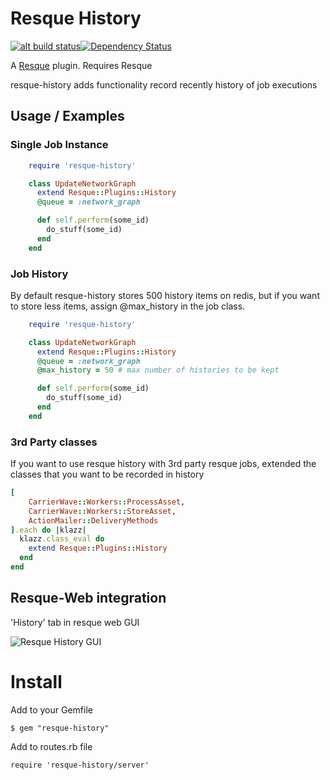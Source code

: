 # Resque History 
[![alt build status][1]][2][![Dependency Status](https://gemnasium.com/diaspora/diaspora.png?travis)](https://gemnasium.com/diaspora/diaspora)

[1]: https://secure.travis-ci.org/ilyakatz/resque-history.png?branch=master
[2]: http://travis-ci.org/#!/ilyakatz/resque-history


A [Resque][rq] plugin. Requires Resque

resque-history adds functionality record recently history of job executions

Usage / Examples
----------------

### Single Job Instance

```ruby
    require 'resque-history'

    class UpdateNetworkGraph
      extend Resque::Plugins::History
      @queue = :network_graph

      def self.perform(some_id)
        do_stuff(some_id)
      end
    end
```


### Job History

By default resque-history stores 500 history items on redis, 
but if you want to store less items, assign @max_history in the job class.

```ruby
    require 'resque-history'

    class UpdateNetworkGraph
      extend Resque::Plugins::History
      @queue = :network_graph
      @max_history = 50 # max number of histories to be kept

      def self.perform(some_id)
        do_stuff(some_id)
      end
    end
```

### 3rd Party classes

If you want to use resque history with 3rd party resque jobs, 
extended the classes that you want to be recorded in history

```ruby
[
    CarrierWave::Workers::ProcessAsset,
    CarrierWave::Workers::StoreAsset,
    ActionMailer::DeliveryMethods
].each do |klazz|
  klazz.class_eval do
    extend Resque::Plugins::History
  end
end
```

Resque-Web integration
----------------------

'History' tab in resque web GUI

![Resque History GUI](https://img.skitch.com/20120510-x4egbeih39bb2xe82c2mtapmp9.jpg)


Install
=======

Add to your Gemfile

    $ gem "resque-history"
    
Add to routes.rb file

    require 'resque-history/server'

[rq]: http://github.com/defunkt/resque